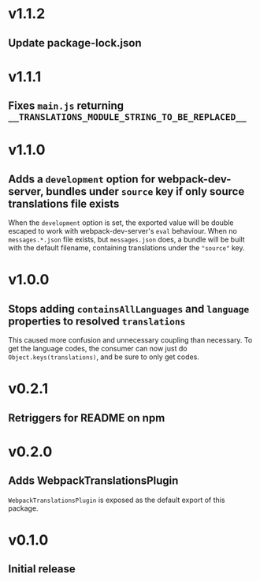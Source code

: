 # v1.1.2
## Update package-lock.json

# v1.1.1
## Fixes `main.js` returning `__TRANSLATIONS_MODULE_STRING_TO_BE_REPLACED__`

# v1.1.0
## Adds a `development` option for webpack-dev-server, bundles under `source` key if only source translations file exists

When the `development` option is set, the exported value will be double escaped to work with webpack-dev-server's `eval` behaviour.
When no `messages.*.json` file exists, but `messages.json` does, a bundle will be built with the default filename,
containing translations under the `"source"` key.

# v1.0.0
## Stops adding `containsAllLanguages` and `language` properties to resolved `translations`

This caused more confusion and unnecessary coupling than necessary.
To get the language codes, the consumer can now just do `Object.keys(translations)`, and be sure to only get codes.

# v0.2.1
## Retriggers for README on npm

# v0.2.0
## Adds WebpackTranslationsPlugin

`WebpackTranslationsPlugin` is exposed as the default export of this package.

# v0.1.0
## Initial release